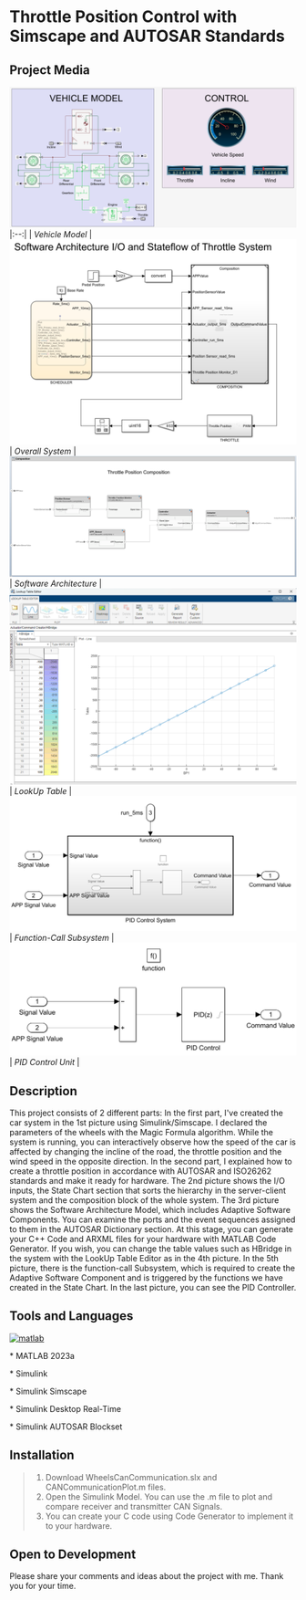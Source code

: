 # Throttle Position Control with Simscape and AUTOSAR Standards

## Project Media
![Dxxxxx](https://github.com/omerfaruktekin13/ThrottlePositionControlwithSimscapeandAUTOSARStandards/blob/main/Media/VehicleDesign.png "Deneme ")
|:--:|
| *Vehicle Model* |
![Dxxxxx](https://github.com/omerfaruktekin13/ThrottlePositionControlwithSimscapeandAUTOSARStandards/blob/main/Media/Architecture.png "Deneme ")
| *Overall System* |
![Dxxxxx](https://github.com/omerfaruktekin13/ThrottlePositionControlwithSimscapeandAUTOSARStandards/blob/main/Media/Composition.png "Deneme ")
| *Software Architecture* |
![Dxxxxx](https://github.com/omerfaruktekin13/ThrottlePositionControlwithSimscapeandAUTOSARStandards/blob/main/Media/LookUpTable.png "Deneme ")
| *LookUp Table* |
![Dxxxxx](https://github.com/omerfaruktekin13/ThrottlePositionControlwithSimscapeandAUTOSARStandards/blob/main/Media/PIDControl.png "Deneme ")
| *Function-Call Subsystem* |
![Dxxxxx](https://github.com/omerfaruktekin13/ThrottlePositionControlwithSimscapeandAUTOSARStandards/blob/main/Media/function-call.png "Deneme ")
| *PID Control Unit* |

## Description
This project consists of 2 different parts:
In the first part, I've created the car system in the 1st picture using Simulink/Simscape. I declared the parameters of the wheels with the Magic Formula algorithm. While the system is running, you can interactively observe how the speed of the car is affected by changing the incline of the road, the throttle position and the wind speed in the opposite direction.
In the second part, I explained how to create a throttle position in accordance with AUTOSAR and ISO26262 standards and make it ready for hardware. The 2nd picture shows the I/O inputs, the State Chart section that sorts the hierarchy in the server-client system and the composition block of the whole system. The 3rd picture shows the Software Architecture Model, which includes Adaptive Software Components. You can examine the ports and the event sequences assigned to them in the AUTOSAR Dictionary section. At this stage, you can generate your C++ Code and ARXML files for your hardware with MATLAB Code Generator. If you wish, you can change the table values such as HBridge in the system with the LookUp Table Editor as in the 4th picture. In the 5th picture, there is the function-call Subsystem, which is required to create the Adaptive Software Component and is triggered by the functions we have created in the State Chart. In the last picture, you can see the PID Controller.

## Tools and Languages
<a href="https://www.mathworks.com/" target="_blank" rel="noreferrer"> <img src="https://upload.wikimedia.org/wikipedia/commons/2/21/Matlab_Logo.png" alt="matlab" width="40" height="40"/> </a>
<p> * MATLAB 2023a </p>
<p> * Simulink </p>
<p> * Simulink Simscape </p>
<p> * Simulink Desktop Real-Time </p>
<p> * Simulink AUTOSAR Blockset </p>

## Installation
> 1. Download WheelsCanCommunication.slx and CANCommunicationPlot.m files.
> 2. Open the Simulink Model. You can use the .m file to plot and compare receiver and transmitter CAN Signals.
> 3. You can create your C code using Code Generator to implement it to your hardware.

## Open to Development
Please share your comments and ideas about the project with me. Thank you for your time.
